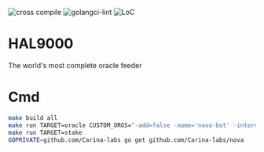 ![cross compile](https://github.com/Carina-labs/HAL9000/actions/workflows/build.yml/badge.svg)
![golangci-lint](https://github.com/Carina-labs/HAL9000/actions/workflows/lint.yml/badge.svg)
![LoC](https://img.shields.io/badge/line%20of%20codes-1430-informational)

# HAL9000
The world's most complete oracle feeder

# Cmd
```bash
make build all
make run TARGET=oracle CUSTOM_ORGS="-add=false -name='nova-bot' -interval=10 -test=false"
make run TARGET=stake
GOPRIVATE=github.com/Carina-labs go get github.com/Carina-labs/nova
```
